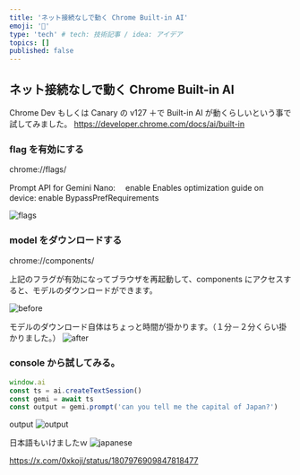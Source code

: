 ```yaml
---
title: 'ネット接続なしで動く Chrome Built-in AI'
emoji: '🤖'
type: 'tech' # tech: 技術記事 / idea: アイデア
topics: []
published: false
---
```


## ネット接続なしで動く Chrome Built-in AI

Chrome Dev もしくは Canary の v127 ＋で Built-in AI が動くらしいという事で試してみました。
https://developer.chrome.com/docs/ai/built-in

### flag を有効にする

chrome://flags/

Prompt API for Gemini Nano:　 enable
Enables optimization guide on device: enable BypassPrefRequirements

![flags]("./chrome-flags.png")

### model をダウンロードする

chrome://components/

上記のフラグが有効になってブラウザを再起動して、components にアクセスすると、モデルのダウンロードができます。

![before]("./before_dl.png")

モデルのダウンロード自体はちょっと時間が掛かります。（１分－２分くらい掛かりました。）
![after]("./after_dl.png")

### console から試してみる。

```js
window.ai
const ts = ai.createTextSession()
const gemi = await ts
const output = gemi.prompt('can you tell me the capital of Japan?')
```

output
![output]("./output.png")

日本語もいけましたｗ
![japanese]("./japanese.png")


https://x.com/0xkoji/status/1807976909847818477
